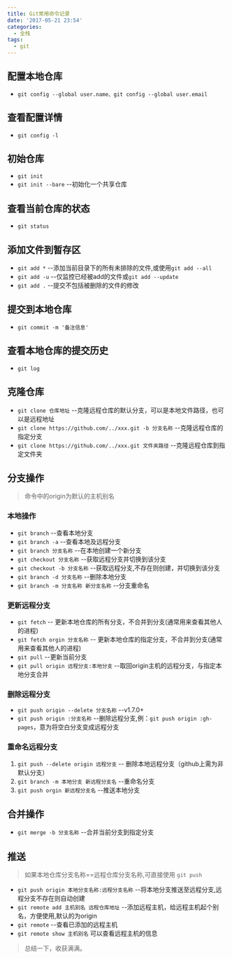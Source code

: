 ```yaml
---
title: Git常用命令记录
date: '2017-05-21 23:54'
categories:
  - 全栈
tags: 
  - git
---
```


## 配置本地仓库 

* `git config --global user.name、git config --global user.email`

## 查看配置详情 

* `git config -l `  

## 初始仓库

* `git init `   
* `git init --bare` --初始化一个共享仓库 

## 查看当前仓库的状态

* `git status`

## 添加文件到暂存区

* `git add *` --添加当前目录下的所有未排除的文件,或使用`git add --all` 
* `git add -u`  --仅监控已经被add的文件或`git add --update`   
* `git add .` --提交不包括被删除的文件的修改  

## 提交到本地仓库

* `git commit -m '备注信息'`

## 查看本地仓库的提交历史

* `git log`

## 克隆仓库

* `git clone 仓库地址` --克隆远程仓库的默认分支，可以是本地文件路径，也可以是远程地址 
* `git clone https://github.com/../xxx.git -b 分支名称` --克隆远程仓库的指定分支   
* `git clone https://github.com/../xxx.git 文件夹路径` --克隆远程仓库到指定文件夹    
<!--more-->
## 分支操作

>命令中的origin为默认的主机别名 

### 本地操作

* `git branch` --查看本地分支         
* `git branch -a` --查看本地及远程分支       
* `git branch 分支名称` --在本地创建一个新分支        
* `git checkout 分支名称` --获取远程分支并切换到该分支           
* `git checkout -b 分支名称` --获取远程分支,不存在则创建，并切换到该分支        
* `git branch -d 分支名称` --删除本地分支     
* `git branch -m 分支名称 新分支名称` --分支重命名    

### 更新远程分支

* `git fetch` -- 更新本地仓库的所有分支，不合并到分支(通常用来查看其他人的进程)       
* `git fetch orgin 分支名称` -- 更新本地仓库的指定分支，不合并到分支(通常用来查看其他人的进程)        
* `git pull` --更新当前分支       
* `git pull origin 远程分支:本地分支` --取回origin主机的远程分支，与指定本地分支合并       

### 删除远程分支

* `git push origin --delete 分支名称` --v1.7.0+     
* `git push origin :分支名称` --删除远程分支,例：`git push origin :gh-pages`，意为将空白分支变成远程分支      

### 重命名远程分支

1. `git push --delete origin 远程分支` -- 删除本地远程分支（github上需为非默认分支）      
2. `git branch -m 本地分支 新远程分支名` --重命名分支          
3. `git push orgin 新远程分支名` --推送本地分支     

## 合并操作    

* `git merge -b 分支名称` --合并当前分支到指定分支     

## 推送

> 如果本地仓库分支名称==远程仓库分支名称,可直接使用 `git push`         

* `git push origin 本地分支名称:远程分支名称` --将本地分支推送至远程分支,远程分支不存在则自动创建           
* `git remote add 主机别名 远程仓库地址` --添加远程主机，给远程主机起个别名，方便使用,默认的为origin       
* `git remote` --查看已添加的远程主机     
* `git remote show 主机别名` 可以查看远程主机的信息        


> 总结一下，收获满满。